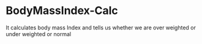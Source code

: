 ﻿# BodyMassIndex-Calc
It calculates body mass Index and tells us whether we are over weighted or under weighted or normal

